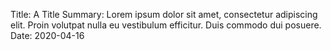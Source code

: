 Title:          A Title
Summary:        Lorem ipsum dolor sit amet, consectetur adipiscing elit. Proin volutpat nulla eu vestibulum efficitur. Duis commodo dui posuere.
Date:           2020-04-16
